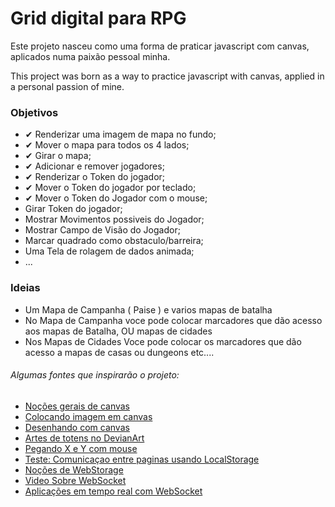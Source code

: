 # Grid digital para RPG
Este projeto nasceu como uma forma de praticar javascript com canvas, aplicados numa paixão pessoal minha.

This project was born as a way to practice javascript with canvas, applied in a personal passion of mine.

### Objetivos
- ✔ Renderizar uma imagem de mapa no fundo;
- ✔ Mover o mapa para todos os 4 lados;
- ✔ Girar o mapa;
- ✔ Adicionar e remover jogadores;
- ✔ Renderizar o Token do jogador;
- ✔ Mover o Token do jogador por teclado;
- ✔ Mover o Token do Jogador com o mouse;
- Girar Token do jogador;
- Mostrar Movimentos possiveis do Jogador;
- Mostrar Campo de Visão do Jogador;
- Marcar quadrado como obstaculo/barreira;
- Uma Tela de rolagem de dados animada;
- ...

### Ideias
- Um Mapa de Campanha ( Paise ) e varios mapas de batalha
- No Mapa de Campanha voce pode colocar marcadores que dão acesso aos mapas de Batalha, OU mapas de cidades
- Nos Mapas de Cidades Voce pode colocar os marcadores que dão acesso a mapas de casas ou dungeons etc....


###### Algumas fontes que inspirarão o projeto:
 - [Noções gerais de canvas](https://diveintohtml5.com.br/canvas.html)
 - [Colocando imagem em canvas](https://stackoverflow.com/questions/14012768/html5-canvas-background-image)
 - [Desenhando com canvas](https://developer.mozilla.org/pt-BR/docs/Web/API/Canvas_API/Tutorial/Drawing_shapes)
 - [Artes de totens no DevianArt](https://www.deviantart.com/ktechnicolour/art/Kian-Roll-20-Token-545614962)
 - [Pegando X e Y com mouse](https://pt.stackoverflow.com/questions/300375/como-obter-x-e-y-do-clique-em-canvas)
 - [Teste: Comunicaçao entre paginas usando LocalStorage](https://pt.stackoverflow.com/questions/83866/comunica%C3%A7%C3%A3o-entre-p%C3%A1ginas-via-javascript)
 - [Noções de WebStorage](https://developer.mozilla.org/pt-BR/docs/Web/API/Web_Storage_API/Using_the_Web_Storage_API)
 - [Video Sobre WebSocket](https://www.youtube.com/watch?v=zDfM0KQ5V8o)
 - [Aplicações em tempo real com WebSocket](https://www.treinaweb.com.br/blog/aplicacoes-em-tempo-real-com-php-usando-websockets/)
